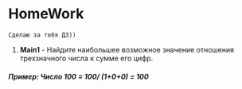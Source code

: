 # **HomeWork**
    Сделаю за тебя ДЗ))
    
1. **Main1** -  Найдите наибольшее возможное значение отношения трехзначного числа к сумме его цифр.

##### _Пример:_ Число 100 = _100/ (1+0+0) = 100_